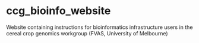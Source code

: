 # ccg_bioinfo_website
Website containing instructions for bioinformatics infrastructure users in the cereal crop genomics workgroup (FVAS, University of Melbourne)

